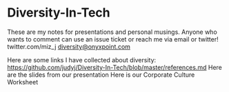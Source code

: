 # Diversity-In-Tech

These are my notes for presentations and personal musings.
Anyone who wants to comment can use an issue ticket or reach me via email or twitter!
twitter.com/miz_j
diversity@onyxpoint.com

Here are some links I have collected about diversity: https://github.com/judyj/Diversity-In-Tech/blob/master/references.md
Here are the slides from our presentation
Here is our Corporate Culture Worksheet

